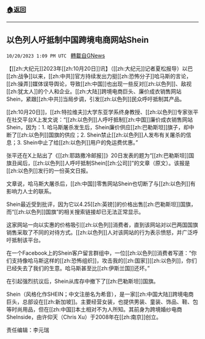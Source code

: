 ###  [:house:返回](README.md)
---


## 以色列人吁抵制中国跨境电商网站Shein
`10/20/2023 1:09 PM UTC ` [轉載自GNews](https://gnews.org/articles/1862576)

【[[zh:大纪元]]2023年[[zh:10月20日]]讯】（[[zh:大纪元]]记者夏松报导）以巴[[zh:战争]]以来，[[zh:中共]]官方持续发出力挺[[zh:恐怖分子]]哈马斯的言论，[[zh:操弄]]媒体误导舆论，导致[[zh:中国]]也出现一些反对[[zh:以色列]]、敌视[[zh:犹太人]]的个人和企业。[[zh:大陆]]跨境电商巨头、廉价成衣销售网站Shein，紧跟[[zh:中共]]当局步调，引发[[zh:以色列]]民众呼吁抵制其产品。

[[zh:10月20日]]，[[zh:特拉维夫]]大学东亚学系终身教授、[[zh:以色列]]专家张平在社交平台X上发文说：“[[zh:以色列]]人呼吁抵制[[zh:中国]]廉价成衣销售网站Shein，因为：1. 哈马斯屠杀发生后，Shein廉价供应[[zh:巴勒斯坦]]旗子，却中断了[[zh:以色列]]国旗的供应；2. Shein禁止[[zh:以色列]]人发布有关屠杀的信息；3. Shein中止了给[[zh:以色列]]用户的免运费优惠。”

张平还在X上贴出了《[[zh:耶路撒冷邮报]]》20日发表的题为“[[zh:巴勒斯坦]]国旗丑闻后，[[zh:以色列]]人呼吁抵制Shein[[zh:公司]]”的文章（原文）。该报是[[zh:以色列]]发行的一份英文日报。

文章说，哈马斯大屠杀后，[[zh:中国]]零售网站Shein也切断了与[[zh:以色列]]有影响力人士的联系。

Shein最近受到批评，因为它以4.25[[zh:英镑]]的价格出售[[zh:巴勒斯坦]]国旗，而“[[zh:以色列]]国旗”的相关搜索链接却已无法正常显示。

这家网站一向以实惠的价格吸引[[zh:以色列]]消费者，直到该网站对以巴两国国旗销售采取了不同的对待方式。[[zh:以色列]]人对该网站的行为表示愤怒，并广泛呼吁抵制该平台。

在一个Facebook上的Shein客户留言群组中，一位[[zh:以色列]]消费者写道：“你们支持像哈马斯这样的[[zh:恐怖组织]]，攻击我的[[zh:国家]][[zh:以色列]]，你们已经失去了我们的生意。哈马斯甚至比[[zh:伊斯兰国]]还坏。”

在引起强烈抗议后，Shein从库存中撤下了[[zh:巴勒斯坦]]国旗。

Shein（风格化作SHEIN；中文注册名为希音），是一家[[zh:中国大陆]]跨境电商巨头，总部设在[[zh:新加坡]]。主要经营女装，也提供男装、童装、饰品、鞋、包等时尚用品，但在[[zh:中国]]本土相对不为人所知。其前身为跨境婚纱电商SheInside，由许仰天（Chris Xu）于2008年在[[zh:南京]]创立。

责任编辑：李元瑞
